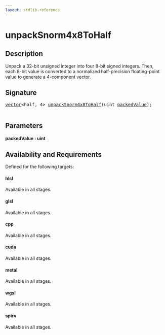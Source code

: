 ```yaml
---
layout: stdlib-reference
---
```


# unpackSnorm4x8ToHalf

## Description

Unpack a 32-bit unsigned integer into four 8-bit signed integers.
Then, each 8-bit value is converted to a normalized half-precision
floating-point value to generate a 4-component vector.




## Signature 

<pre>
<a href="index.html" class="code_type">vector</a>&lt;<span class="code_keyword">half</span>, 4&gt; <a href="unpacksnorm4x8tohalf-6eg.html">unpackSnorm4x8ToHalf</a>(<span class="code_keyword">uint</span> <a href="unpacksnorm4x8tohalf-6eg.html#decl-packedValue" class="code_param">packedValue</a>);

</pre>

## Parameters

####  <a id="decl-packedValue"></a>packedValue  : uint

## Availability and Requirements

Defined for the following targets:

#### hlsl
Available in all stages.

#### glsl
Available in all stages.

#### cpp
Available in all stages.

#### cuda
Available in all stages.

#### metal
Available in all stages.

#### wgsl
Available in all stages.

#### spirv
Available in all stages.




